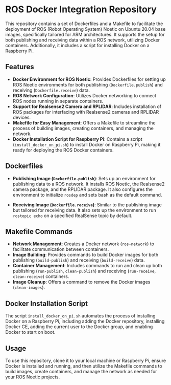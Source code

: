# ROS Docker Integration Repository

This repository contains a set of Dockerfiles and a Makefile to facilitate the deployment of ROS (Robot Operating System) Noetic on Ubuntu 20.04 base images, specifically tailored for ARM architectures. It supports the setup for both publishing and receiving data within a ROS network, utilizing Docker containers. Additionally, it includes a script for installing Docker on a Raspberry Pi.

## Features

- **Docker Environment for ROS Noetic**: Provides Dockerfiles for setting up ROS Noetic environments for both publishing (`Dockerfile.publish`) and receiving (`Dockerfile.receive`) data.
- **ROS Network Configuration**: Utilizes Docker networking to connect ROS nodes running in separate containers.
- **Support for Realsense2 Camera and RPLIDAR**: Includes installation of ROS packages for interfacing with Realsense2 cameras and RPLIDAR devices.
- **Makefile for Easy Management**: Offers a Makefile to streamline the process of building images, creating containers, and managing the network.
- **Docker Installation Script for Raspberry Pi**: Contains a script (`install_docker_on_pi.sh`) to install Docker on Raspberry Pi, making it ready for deploying the ROS Docker containers.

## Dockerfiles

- **Publishing Image (`Dockerfile.publish`)**: Sets up an environment for publishing data to a ROS network. It installs ROS Noetic, the Realsense2 camera package, and the RPLIDAR package. It also configures the environment to initialize `rosdep` and sets bash as the default command.

- **Receiving Image (`Dockerfile.receive`)**: Similar to the publishing image but tailored for receiving data. It also sets up the environment to run `rostopic echo` on a specified RealSense topic by default.

## Makefile Commands

- **Network Management**: Creates a Docker network (`ros-network`) to facilitate communication between containers.
- **Image Building**: Provides commands to build Docker images for both publishing (`build-publish`) and receiving (`build-receive`) data.
- **Container Management**: Includes commands to run and clean up both publishing (`run-publish`, `clean-publish`) and receiving (`run-receive`, `clean-receive`) containers.
- **Image Cleanup**: Offers a command to remove the Docker images (`clean-images`).

## Docker Installation Script

The script `install_docker_on_pi.sh` automates the process of installing Docker on a Raspberry Pi, including adding the Docker repository, installing Docker CE, adding the current user to the Docker group, and enabling Docker to start on boot.

## Usage

To use this repository, clone it to your local machine or Raspberry Pi, ensure Docker is installed and running, and then utilize the Makefile commands to build images, create containers, and manage the network as needed for your ROS Noetic projects.
